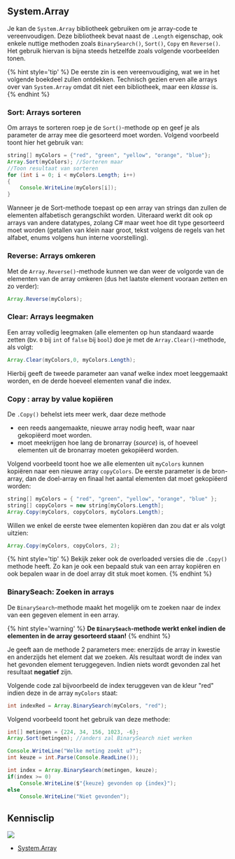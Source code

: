 ## System.Array

Je kan de ``System.Array`` bibliotheek gebruiken om je array-code te vereenvoudigen. Deze bibliotheek bevat naast de ``.Length`` eigenschap, ook enkele nuttige methoden zoals ``BinarySearch()``, ``Sort()``, ``Copy`` en ``Reverse()``. Het gebruik hiervan is bijna steeds hetzelfde zoals volgende voorbeelden tonen.

{% hint style='tip' %}
De eerste zin is een vereenvoudiging, wat we in het volgende boekdeel zullen ontdekken. Technisch gezien erven alle arrays over van ``System.Array`` omdat dit niet een bibliotheek, maar een *klasse* is.
{% endhint %}

### Sort: Arrays sorteren
Om arrays te sorteren roep je de ``Sort()``-methode op en geef je als parameter de array mee die gesorteerd moet worden. Volgend voorbeeld toont hier het gebruik van:

```java
string[] myColors = {"red", "green", "yellow", "orange", "blue"};
Array.Sort(myColors); //Sorteren maar
//Toon resultaat van sorteren
for (int i = 0; i < myColors.Length; i++)
{
    Console.WriteLine(myColors[i]);
}
```

Wanneer je de Sort-methode toepast op een array van strings dan zullen de elementen alfabetisch gerangschikt worden. Uiteraard werkt dit ook op arrays van andere datatypes, zolang C# maar weet hoe dit type gesorteerd moet worden (getallen van klein naar groot, tekst volgens de regels van het alfabet, enums volgens hun interne voorstelling).

### Reverse: Arrays omkeren

Met de ``Array.Reverse()``-methode kunnen we dan weer de volgorde van de elementen van de array omkeren (dus het laatste element vooraan zetten en zo verder):

```java
Array.Reverse(myColors);
```

<!---{pagebreak} --->

### Clear: Arrays leegmaken
Een array volledig leegmaken (alle elementen op hun standaard waarde zetten (bv. ``0`` bij ``int`` of ``false`` bij ``bool``) doe je met de ``Array.Clear()``-methode, als volgt:

```java
Array.Clear(myColors,0, myColors.Length);
```

Hierbij geeft de tweede parameter aan vanaf welke index moet leeggemaakt worden, en de derde hoeveel elementen vanaf die index.

### Copy : array by value kopiëren

De ``.Copy()`` behelst iets meer werk, daar deze methode
* een reeds aangemaakte, nieuwe array nodig heeft, waar naar gekopiëerd moet worden.
* moet meekrijgen hoe lang de bronarray (*source*) is, of hoeveel elementen uit de bronarray moeten gekopiëerd worden.

Volgend voorbeeld toont hoe we alle elementen uit ``myColors`` kunnen kopiëren naar een nieuwe array ``copyColors``. De eerste parameter is de bron-array, dan de doel-array en finaal het aantal elementen dat moet gekopiëerd worden:

```java
string[] myColors = { "red", "green", "yellow", "orange", "blue" };
string[] copyColors = new string[myColors.Length];
Array.Copy(myColors, copyColors, myColors.Length);
```

Willen we enkel de eerste twee elementen kopiëren dan zou dat er als volgt uitzien:
```java
Array.Copy(myColors, copyColors, 2);
```

{% hint style='tip' %}
Bekijk zeker ook de overloaded versies die de ``.Copy()`` methode heeft. Zo kan je ook een bepaald stuk van een array kopiëren en ook bepalen waar in de doel array dit stuk moet komen.
{% endhint %}

<!---{pagebreak} --->

### BinarySeach: Zoeken in arrays

De ``BinarySearch``-methode maakt het mogelijk om te zoeken naar de index van een gegeven element in een array. 

{% hint style='warning' %}
**De ``BinarySeach``-methode werkt enkel indien de elementen in de array gesorteerd staan!**
{% endhint %}

Je geeft aan de methode 2 parameters mee: enerzijds de array in kwestie en anderzijds het element dat we zoeken. Als resultaat wordt de index van het gevonden element teruggegeven. Indien niets wordt gevonden zal het resultaat **negatief** zijn.

Volgende code zal bijvoorbeeld de index teruggeven van de kleur "red" indien deze in de array ``myColors`` staat:

```java
int indexRed = Array.BinarySearch(myColors, "red");
```

Volgend voorbeeld toont het gebruik van deze methode:

```java
int[] metingen = {224, 34, 156, 1023, -6};
Array.Sort(metingen); //anders zal BinarySearch niet werken

Console.WriteLine("Welke meting zoekt u?");
int keuze = int.Parse(Console.ReadLine());

int index = Array.BinarySearch(metingen, keuze);
if(index >= 0)
    Console.WriteLine($"{keuze} gevonden op {index}");
else
    Console.WriteLine("Niet gevonden");
```



<!---NOBOOKSTART--->
## Kennisclip
![](../assets/infoclip.png)
* [System.Array](https://ap.cloud.panopto.eu/Panopto/Pages/Viewer.aspx?id=3b587f2c-fc98-42d1-81ed-ac54007d7a4b)
<!---NOBOOKEND--->